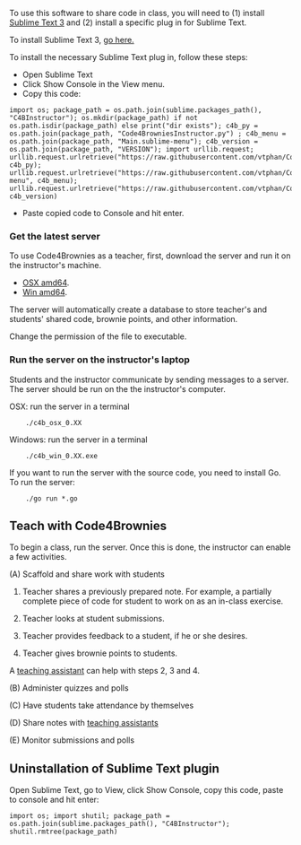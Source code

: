 To use this software to share code in class, you will need to (1) install [Sublime Text 3](https://www.sublimetext.com/3) and (2) install a specific plug in for Sublime Text.

To install Sublime Text 3, [go here.](https://www.sublimetext.com/3)

To install the necessary Sublime Text plug in, follow these steps:

+ Open Sublime Text
+ Click Show Console in the View menu.
+ Copy this code:
```
import os; package_path = os.path.join(sublime.packages_path(), "C4BInstructor"); os.mkdir(package_path) if not os.path.isdir(package_path) else print("dir exists"); c4b_py = os.path.join(package_path, "Code4BrowniesInstructor.py") ; c4b_menu = os.path.join(package_path, "Main.sublime-menu"); c4b_version = os.path.join(package_path, "VERSION"); import urllib.request; urllib.request.urlretrieve("https://raw.githubusercontent.com/vtphan/Code4Brownies/master/src/C4BInstructor/Code4BrowniesInstructor.py", c4b_py); urllib.request.urlretrieve("https://raw.githubusercontent.com/vtphan/Code4Brownies/master/src/C4BInstructor/Main.sublime-menu", c4b_menu); urllib.request.urlretrieve("https://raw.githubusercontent.com/vtphan/Code4Brownies/master/src/VERSION", c4b_version)
```
+ Paste copied code to Console and hit enter.

### Get the latest server

To use Code4Brownies as a teacher, first, download the server and run it on the instructor's machine.

- [OSX amd64](https://umdrive.memphis.edu/vphan/public/C4B/c4b_osx_0.45).
- [Win amd64](https://umdrive.memphis.edu/vphan/public/C4B/c4b_win_0.45.exe).

The server will automatically create a database to store teacher's and students' shared code, brownie points, and other information.

Change the permission of the file to executable.

### Run the server on the instructor's laptop

Students and the instructor communicate by sending messages to a server.  The server should be run on the the instructor's computer.

OSX: run the server in a terminal
```
    ./c4b_osx_0.XX
````

Windows: run the server in a terminal
```
    ./c4b_win_0.XX.exe
````

If you want to run the server with the source code, you need to install Go.  To run the server:
```
    ./go run *.go
````

## Teach with Code4Brownies

To begin a class, run the server.  Once this is done, the instructor can enable a few activities.

(A) Scaffold and share work with students

1. Teacher shares a previously prepared note.  For example, a partially complete piece of code for student to work on as an in-class exercise.

2. Teacher looks at student submissions.

3. Teacher provides feedback to a student, if he or she desires.

4. Teacher gives brownie points to students.

A [teaching assistant](ASSISTANT.md) can help with steps 2, 3 and 4.

(B) Administer quizzes and polls

(C) Have students take attendance by themselves

(D) Share notes with [teaching assistants](ASSISTANT.md)

(E) Monitor submissions and polls

## Uninstallation of Sublime Text plugin

Open Sublime Text, go to View, click Show Console, copy this code, paste to console and hit enter:

```
import os; import shutil; package_path = os.path.join(sublime.packages_path(), "C4BInstructor"); shutil.rmtree(package_path)
```
